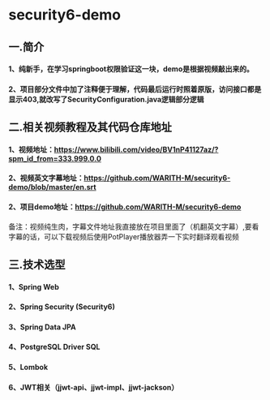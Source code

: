 # security6-demo



## 一.简介

#### 1、纯新手，在学习springboot权限验证这一块，demo是根据视频敲出来的。
#### 2、项目部分文件中加了注释便于理解，代码最后运行时照着原版，访问接口都是显示403,就改写了SecurityConfiguration.java逻辑部分逻辑


## 二.相关视频教程及其代码仓库地址

#### 1、视频地址：https://www.bilibili.com/video/BV1nP41127az/?spm_id_from=333.999.0.0
#### 2、视频英文字幕地址：https://github.com/WARITH-M/security6-demo/blob/master/en.srt
#### 2、项目demo地址：https://github.com/WARITH-M/security6-demo
备注：视频纯生肉，字幕文件地址我直接放在项目里面了（机翻英文字幕）,要看字幕的话，可以下载视频后使用PotPlayer播放器弄一下实时翻译观看视频

## 三.技术选型

#### 1、Spring Web
#### 2、Spring Security (Security6)
#### 3、Spring Data JPA
#### 4、PostgreSQL Driver SQL
#### 5、Lombok
#### 6、JWT相关（jjwt-api、jjwt-impl、jjwt-jackson）